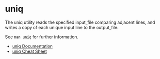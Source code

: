 # uniq

The uniq utility reads the specified input_file comparing adjacent lines, and writes a copy of each unique input line to the output_file.

See `man uniq` for further information.

- [uniq Documentation](https://man7.org/linux/man-pages/man1/uniq.1.html)
- [uniq Cheat Sheet](https://www.geeksforgeeks.org/uniq-command-in-linux-with-examples/)
